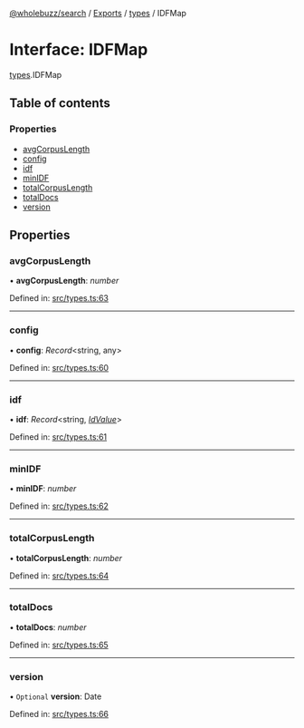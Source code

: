 [@wholebuzz/search](../README.md) / [Exports](../modules.md) / [types](../modules/types.md) / IDFMap

# Interface: IDFMap

[types](../modules/types.md).IDFMap

## Table of contents

### Properties

- [avgCorpusLength](types.idfmap.md#avgcorpuslength)
- [config](types.idfmap.md#config)
- [idf](types.idfmap.md#idf)
- [minIDF](types.idfmap.md#minidf)
- [totalCorpusLength](types.idfmap.md#totalcorpuslength)
- [totalDocs](types.idfmap.md#totaldocs)
- [version](types.idfmap.md#version)

## Properties

### avgCorpusLength

• **avgCorpusLength**: *number*

Defined in: [src/types.ts:63](https://github.com/wholebuzz/search/blob/master/src/types.ts#L63)

___

### config

• **config**: *Record*<string, any\>

Defined in: [src/types.ts:60](https://github.com/wholebuzz/search/blob/master/src/types.ts#L60)

___

### idf

• **idf**: *Record*<string, [*IdValue*](types.idvalue.md)\>

Defined in: [src/types.ts:61](https://github.com/wholebuzz/search/blob/master/src/types.ts#L61)

___

### minIDF

• **minIDF**: *number*

Defined in: [src/types.ts:62](https://github.com/wholebuzz/search/blob/master/src/types.ts#L62)

___

### totalCorpusLength

• **totalCorpusLength**: *number*

Defined in: [src/types.ts:64](https://github.com/wholebuzz/search/blob/master/src/types.ts#L64)

___

### totalDocs

• **totalDocs**: *number*

Defined in: [src/types.ts:65](https://github.com/wholebuzz/search/blob/master/src/types.ts#L65)

___

### version

• `Optional` **version**: Date

Defined in: [src/types.ts:66](https://github.com/wholebuzz/search/blob/master/src/types.ts#L66)
